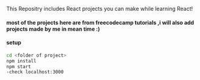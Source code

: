 This Repositry includes React projects you can make while learning React!

#### most of the projects here are from freecodecamp tutorials ,i will also add projects made by me in mean time :)

#### setup

```bash
cd <folder of project>
npm install
npm start
-check localhost:3000
```
